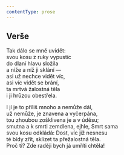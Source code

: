 ```yaml
---
contentType: prose
---
```


## Verše

Tak dálo se mně uvidět:  
svou kosu z ruky vypustíc  
do dlaní hlavu složila  
a níže a níž ji sklání —  
asi už nechce vidět víc,  
asi víc vidět se brání,  
ta mrtvá žalostná těla  
i ji hrůzou obestřela.

I jí je to příliš mnoho a nemůže dál,  
už nemůže, je znavena a vyčerpána,  
tou zhoubou zošklivena je a v úděsu;  
smutna a k smrti zemdlena, ejhle, Smrt sama  
svou kosu odkládá: Dost, víc již nesnesu  
té bídy zřít, sklízet ta přežalostná těla.  
Proč ti? Zde raději bych já umříti chtěla!

